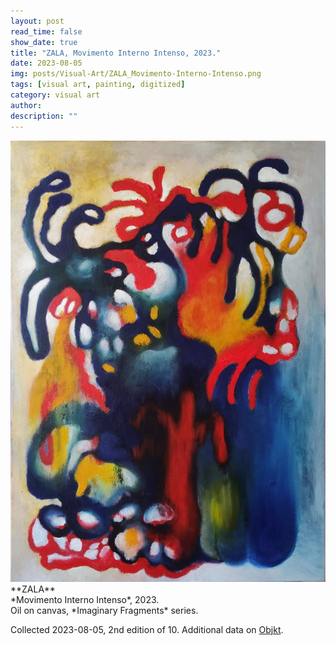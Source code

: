 ```yaml
---
layout: post
read_time: false
show_date: true
title: "ZALA, Movimento Interno Intenso, 2023."
date: 2023-08-05
img: posts/Visual-Art/ZALA_Movimento-Interno-Intenso.png
tags: [visual art, painting, digitized]
category: visual art
author: 
description: ""
---
```


<img src='./assets/img/posts/Visual-Art/ZALA_Movimento-Interno-Intenso.png'>

<br>
**ZALA**
<br>*Movimento Interno Intenso*, 2023.
<br>Oil on canvas, *Imaginary Fragments* series.

 <div class="page-separator"></div>

Collected 2023-08-05, 2nd edition of 10. Additional data on [Objkt](https://objkt.com/tokens/KT1RtfgcL5bw1Lf7LuFLstz5eHjPMncMoiss/4).
